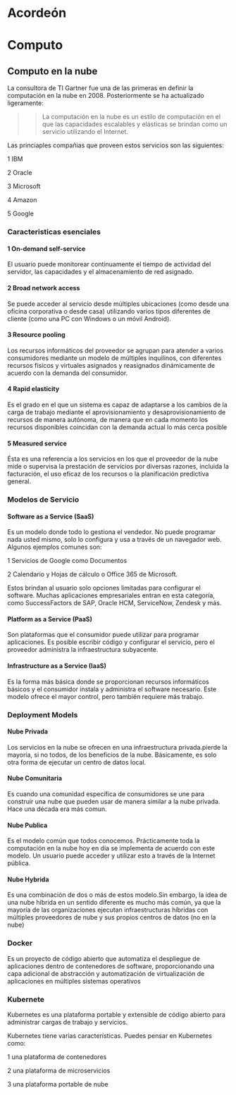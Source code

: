 # Acordeón

# Computo 
## Computo en la nube
La consultora de TI Gartner fue una de las primeras en definir la computación en la nube en 2008. Posteriormente 
se ha actualizado ligeramente:

>> La computación en la nube es un estilo de computación en el que las capacidades  escalables y elásticas  se brindan como un servicio utilizando el Internet.

Las princiaples compañias que proveen estos servicios son las siguientes:

1 IBM

2 Oracle

3 Microsoft

4 Amazon

5 Google


### Caracteristicas esenciales
#### 1 On-demand self-service

El usuario puede monitorear continuamente el tiempo de actividad del servidor, las capacidades y el almacenamiento de red asignado.

#### 2 Broad network access

Se puede acceder al servicio desde múltiples ubicaciones (como desde una oficina corporativa o desde casa) utilizando varios tipos diferentes de cliente (como una PC con Windows o un móvil Android).

#### 3 Resource pooling 

Los recursos informáticos del proveedor se agrupan para atender a varios consumidores mediante un modelo de múltiples inquilinos, con diferentes recursos físicos y virtuales asignados y reasignados dinámicamente de acuerdo con la demanda del consumidor.

#### 4 Rapid elasticity

Es el grado en el que un sistema es capaz de adaptarse a los cambios de la carga de trabajo mediante el aprovisionamiento y desaprovisionamiento de recursos de manera autónoma, de manera que en cada momento los recursos disponibles coincidan con la demanda actual lo más cerca posible

#### 5 Measured service

Ésta es una referencia a los servicios en los que el proveedor de la nube mide o supervisa la prestación de servicios por diversas razones, incluida la facturación, el uso eficaz de los recursos o la planificación predictiva general.

### Modelos de Servicio

#### Software as a Service (SaaS)

Es un modelo donde todo lo gestiona el vendedor. No puede programar nada usted mismo, solo lo configura y usa a través de un navegador web. Algunos ejemplos comunes son:

 1 Servicios de Google como Documentos

 2 Calendario y Hojas de cálculo o Office 365 de Microsoft.

 Estos brindan al usuario solo opciones limitadas para configurar el software. Muchas aplicaciones empresariales entran en esta categoría, como SuccessFactors de SAP, Oracle HCM, ServiceNow, Zendesk y más.

#### Platform as a Service (PaaS)

Son plataformas que el consumidor puede utilizar para programar aplicaciones. Es posible escribir código y configurar el servicio, pero el proveedor administra la infraestructura subyacente.

#### Infrastructure as a Service (IaaS)

Es la forma más básica donde se proporcionan recursos informáticos básicos y el consumidor instala y administra el software necesario. Este modelo ofrece el mayor control, pero también requiere más trabajo.


### Deployment Models

#### Nube Privada

Los servicios en la nube se ofrecen en una infraestructura privada.pierde la mayoría, si no todos, de los beneficios de la nube. Básicamente, es solo otra forma de ejecutar un centro de datos local. 

#### Nube Comunitaria

Es cuando una comunidad específica de consumidores se une para construir una nube que pueden usar de manera similar a la nube privada. Hace una década era más comun.

#### Nube Publica

Es el modelo común que todos conocemos. Prácticamente toda la computación en la nube hoy en día se implementa de acuerdo con este modelo. Un usuario puede acceder y utilizar esto a través de la Internet pública.

#### Nube Hybrida

Es una combinación de dos o más de estos
modelo.Sin embargo, la idea de una nube híbrida en un sentido diferente es mucho más común, ya que la mayoría de las organizaciones ejecutan infraestructuras híbridas con múltiples proveedores de nube y sus propios centros de datos (no en la nube)

### Docker

Es un proyecto de código abierto que automatiza el despliegue de aplicaciones dentro de contenedores de software, proporcionando una capa adicional de abstracción y automatización de virtualización de aplicaciones en múltiples sistemas operativos

### Kubernete

Kubernetes es una plataforma portable y extensible de código abierto para administrar cargas de trabajo y servicios. 

Kubernetes tiene varias características. Puedes pensar en Kubernetes como:

  
1 una plataforma de contenedores

2 una plataforma de microservicios

3 una plataforma portable de nube